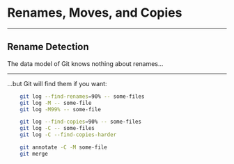 # Renames, Moves, and Copies

---

## Rename Detection

The data model of Git knows nothing about renames...

---

...but Git will find them if you want:

```bash
    git log --find-renames=90% -- some-files
    git log -M -- some-file
    git log -M99% -- some-file

    git log --find-copies=90% -- some-files
    git log -C -- some-files
    git log -C --find-copies-harder

    git annotate -C -M some-file
    git merge
```

